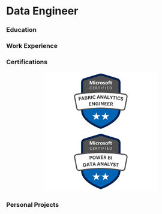 # Data Engineer

### Education

### Work Experience

### Certifications

<p align="center">
  <img src="https://github.com/Jacoceb/portfolio/blob/main/assets/img/DP-600.png" width="300">
  <img src="https://github.com/Jacoceb/portfolio/blob/main/assets/img/PL-300.png" width="300">
</p>

### Personal Projects
